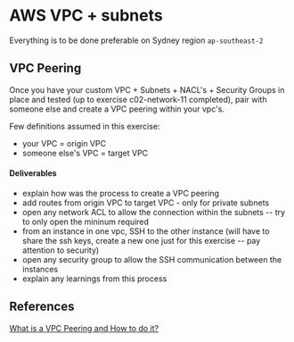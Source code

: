 # AWS VPC + subnets

Everything is to be done preferable on Sydney region `ap-southeast-2`

## VPC Peering

Once you have your custom VPC + Subnets + NACL's + Security Groups in place and tested (up to exercise c02-network-11 completed), pair with someone else and create a VPC peering within your vpc's.

Few definitions assumed in this exercise:

- your VPC = origin VPC
- someone else's VPC = target VPC

#### Deliverables

- explain how was the process to create a VPC peering
- add routes from origin VPC to target VPC - only for private subnets
- open any network ACL to allow the connection within the subnets -- try to only open the mininum required
- from an instance in one vpc, SSH to the other instance (will have to share the ssh keys, create a new one just for this exercise -- pay attention to security)
- open any security group to allow the SSH communication between the instances
- explain any learnings from this process

## References

[What is a VPC Peering and How to do it?](https://docs.aws.amazon.com/vpc/latest/peering/what-is-vpc-peering.html)
